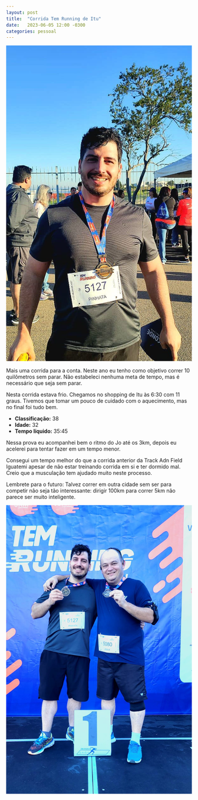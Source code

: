 ```yaml
---
layout: post
title:  "Corrida Tem Running de Itu"
date:   2023-06-05 12:00 -0300
categories: pessoal 
---
```


![Final da corrida.](/images/2023-06-05/2023-06-05-tem-running01.jpeg)

Mais uma corrida para a conta. Neste ano eu tenho como objetivo correr 10 quilômetros sem parar. Não estabeleci nenhuma meta de tempo, mas é necessário que seja sem parar.

Nesta corrida estava frio. Chegamos no shopping de Itu às 6:30 com 11 graus. Tivemos que tomar um pouco de cuidado com o aquecimento, mas no final foi tudo bem.

- **Classificação:** 38
- **Idade:** 32
- **Tempo líquido:** 35:45

Nessa prova eu acompanhei bem o ritmo do Jo até os 3km, depois eu acelerei para tentar fazer em um tempo menor.

Consegui um tempo melhor do que a corrida anterior da Track Adn Field Iguatemi apesar de não estar treinando corrida em si e ter dormido mal. Creio que a musculação tem ajudado muito neste processo.

Lembrete para o futuro: Talvez correr em outra cidade sem ser para competir não seja tão interessante: dirigir 100km para correr 5km não parece ser muito inteligente. 


![Final da corrida no pódio. Não era oficial nosso, though.](/images/2023-06-05/2023-06-05-tem-running02.jpeg)
